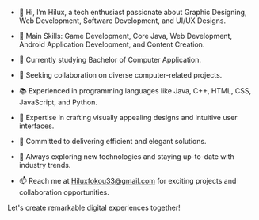 - 👋 Hi, I’m Hilux, a tech enthusiast passionate about Graphic Designing, Web Development, Software Development, and UI/UX Designs.

- 👀 Main Skills: Game Development, Core Java, Web Development, Android Application Development, and Content Creation.

- 🌱 Currently studying Bachelor of Computer Application.

- 💞️ Seeking collaboration on diverse computer-related projects.

- 📚 Experienced in programming languages like Java, C++, HTML, CSS, JavaScript, and Python.

- 🎨 Expertise in crafting visually appealing designs and intuitive user interfaces.

- 🚀 Committed to delivering efficient and elegant solutions.

- 🔧 Always exploring new technologies and staying up-to-date with industry trends.

- 📫 Reach me at Hiluxfokou33@gmail.com for exciting projects and collaboration opportunities.

Let's create remarkable digital experiences together!

<!---
hiluxfnh/hiluxfnh is a ✨ special ✨ repository because its `README.md` (this file) appears on your GitHub profile.
You can click the Preview link to take a look at your changes.
--->
